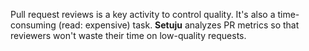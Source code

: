 Pull request reviews is a key activity to control quality. It's also a
time-consuming (read: expensive) task. **Setuju** analyzes PR metrics so that
reviewers won't waste their time on low-quality requests.
